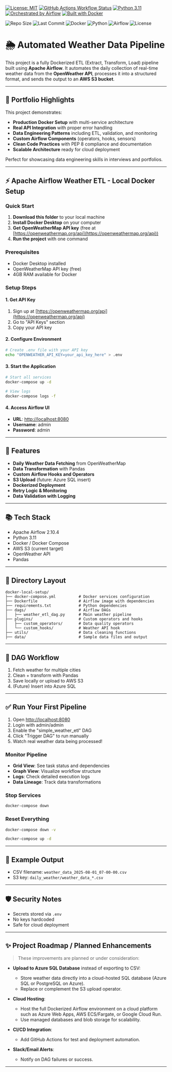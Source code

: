 [![License: MIT](https://img.shields.io/badge/License-MIT-yellow.svg)](https://opensource.org/licenses/MIT)
[![GitHub Actions Workflow Status](https://img.shields.io/github/actions/workflow/status/abs-hasan/AtmoFlow/ci.yml?branch=main&logo=github)](https://github.com/abs-hasan/AtmoFlow/actions)
[![Python 3.11](https://img.shields.io/badge/python-3.11-blue.svg)](https://www.python.org/downloads/release/python-3110/)
[![Orchestrated by Airflow](https://img.shields.io/badge/Orchestrated_by-Airflow-blue?logo=apache-airflow&logoColor=white)](https://airflow.apache.org/)
[![Built with Docker](https://img.shields.io/badge/Built_with-Docker-blue?logo=docker&logoColor=white)](https://www.docker.com/)


![Repo Size](https://img.shields.io/github/repo-size/abs-hasan/automated-weather-data-pipeline)
![Last Commit](https://img.shields.io/github/last-commit/abs-hasan/automated-weather-data-pipeline)
![Docker](https://img.shields.io/badge/built%20with-Docker-blue?logo=docker)
![Python](https://img.shields.io/badge/python-3.11-blue.svg)
![Airflow](https://img.shields.io/badge/apache%20airflow-2.10.4-blue)
![License](https://img.shields.io/badge/license-MIT-green)


# 🌦️ Automated Weather Data Pipeline

This project is a fully Dockerized ETL (Extract, Transform, Load) pipeline built using **Apache Airflow**. It automates the daily collection of real-time weather data from the **OpenWeather API**, processes it into a structured format, and sends the output to an **AWS S3 bucket**.

---

## 🌟 Portfolio Highlights

This project demonstrates:

- **Production Docker Setup** with multi-service architecture
- **Real API Integration** with proper error handling
- **Data Engineering Patterns** including ETL, validation, and monitoring
- **Custom Airflow Components** (operators, hooks, sensors)
- **Clean Code Practices** with PEP 8 compliance and documentation
- **Scalable Architecture** ready for cloud deployment

Perfect for showcasing data engineering skills in interviews and portfolios.

---

## ⚡ Apache Airflow Weather ETL - Local Docker Setup

### Quick Start

1. **Download this folder** to your local machine
2. **Install Docker Desktop** on your computer
3. **Get OpenWeatherMap API key** (free at [https://openweathermap.org/api](https://openweathermap.org/api))
4. **Run the project** with one command

### Prerequisites

- Docker Desktop installed
- OpenWeatherMap API key (free)
- 4GB RAM available for Docker

### Setup Steps

#### 1. Get API Key

1. Sign up at [https://openweathermap.org/api](https://openweathermap.org/api)
2. Go to "API Keys" section
3. Copy your API key

#### 2. Configure Environment

```bash
# Create .env file with your API key
echo "OPENWEATHER_API_KEY=your_api_key_here" > .env
```

#### 3. Start the Application

```bash
# Start all services
docker-compose up -d

# View logs
docker-compose logs -f
```

#### 4. Access Airflow UI

- **URL**: [http://localhost:8080](http://localhost:8080)
- **Username**: admin
- **Password**: admin

---

## 🌟 Features

- **Daily Weather Data Fetching** from OpenWeatherMap
- **Data Transformation** with Pandas
- **Custom Airflow Hooks and Operators**
- **S3 Upload** (future: Azure SQL insert)
- **Dockerized Deployment**
- **Retry Logic & Monitoring**
- **Data Validation with Logging**

---

## 📚 Tech Stack

- Apache Airflow 2.10.4
- Python 3.11
- Docker / Docker Compose
- AWS S3 (current target)
- OpenWeather API
- Pandas

---

## 📁 Directory Layout

```
docker-local-setup/
├── docker-compose.yml          # Docker services configuration
├── Dockerfile                  # Airflow image with dependencies
├── requirements.txt            # Python dependencies
├── dags/                       # Airflow DAGs
│   ├── weather_etl_dag.py      # Main weather pipeline
├── plugins/                    # Custom operators and hooks
│   ├── custom_operators/       # Data quality operators
│   └── custom_hooks/           # Weather API hook
├── utils/                      # Data cleaning functions
├── data/                       # Sample data files and output
```

---

## 🔄 DAG Workflow

1. Fetch weather for multiple cities
2. Clean + transform with Pandas
3. Save locally or upload to AWS S3
4. (Future) Insert into Azure SQL

---

## ✅ Run Your First Pipeline

1. Open [http://localhost:8080](http://localhost:8080)
2. Login with admin/admin
3. Enable the "simple\_weather\_etl" DAG
4. Click "Trigger DAG" to run manually
5. Watch real weather data being processed!

### Monitor Pipeline

- **Grid View**: See task status and dependencies
- **Graph View**: Visualize workflow structure
- **Logs**: Check detailed execution logs
- **Data Lineage**: Track data transformations

### Stop Services

```bash
docker-compose down
```

### Reset Everything

```bash
docker-compose down -v

docker-compose up -d
```

---

## 📅 Example Output

- CSV filename: `weather_data_2025-08-01_07-00-00.csv`
- S3 key: `daily_weather/weather_data_*.csv`

---

## 🛡️ Security Notes

- Secrets stored via `.env`
- No keys hardcoded
- Safe for cloud deployment

---

## ✨ Project Roadmap / Planned Enhancements

> These improvements are planned or under consideration:

- **Upload to Azure SQL Database** instead of exporting to CSV:

  - Store weather data directly into a cloud-hosted SQL database (Azure SQL or PostgreSQL on Azure).
  - Replace or complement the S3 upload operator.

- **Cloud Hosting**:

  - Host the full Dockerized Airflow environment on a cloud platform such as Azure Web Apps, AWS ECS/Fargate, or Google Cloud Run.
  - Use managed databases and blob storage for scalability.

- **CI/CD Integration**:

  - Add GitHub Actions for test and deployment automation.

- **Slack/Email Alerts**:

  - Notify on DAG failures or success.

---



